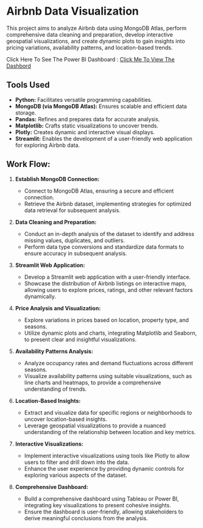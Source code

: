 # Airbnb Data Visualization

This project aims to analyze Airbnb data using MongoDB Atlas, perform comprehensive data cleaning and preparation, develop interactive geospatial visualizations, and create dynamic plots to gain insights into pricing variations, availability patterns, and location-based trends.


Click Here To See The Power BI Dashboard : [Click Me To View The Dashbord](https://drive.google.com/file/d/1S7CnPsnR5Z8OnBB3Qc0sJQ6llNKQrBwT/view?usp=sharing)

## **Tools Used**

- **Python:** Facilitates versatile programming capabilities.
- **MongoDB (via MongoDB Atlas):** Ensures scalable and efficient data storage.
- **Pandas:** Refines and prepares data for accurate analysis.
- **Matplotlib:** Crafts static visualizations to uncover trends.
- **Plotly:** Creates dynamic and interactive visual displays.
- **Streamlit:** Enables the development of a user-friendly web application for exploring Airbnb data.


## **Work Flow:**

1. **Establish MongoDB Connection:**
   - Connect to MongoDB Atlas, ensuring a secure and efficient connection.
   - Retrieve the Airbnb dataset, implementing strategies for optimized data retrieval for subsequent analysis.

2. **Data Cleaning and Preparation:**
   - Conduct an in-depth analysis of the dataset to identify and address missing values, duplicates, and outliers.
   - Perform data type conversions and standardize data formats to ensure accuracy in subsequent analysis.

3. **Streamlit Web Application:**
   - Develop a Streamlit web application with a user-friendly interface.
   - Showcase the distribution of Airbnb listings on interactive maps, allowing users to explore prices, ratings, and other relevant factors dynamically.

4. **Price Analysis and Visualization:**
   - Explore variations in prices based on location, property type, and seasons.
   - Utilize dynamic plots and charts, integrating Matplotlib and Seaborn, to present clear and insightful visualizations.

5. **Availability Patterns Analysis:**
   - Analyze occupancy rates and demand fluctuations across different seasons.
   - Visualize availability patterns using suitable visualizations, such as line charts and heatmaps, to provide a comprehensive understanding of trends.

6. **Location-Based Insights:**
   - Extract and visualize data for specific regions or neighborhoods to uncover location-based insights.
   - Leverage geospatial visualizations to provide a nuanced understanding of the relationship between location and key metrics.

7. **Interactive Visualizations:**
   - Implement interactive visualizations using tools like Plotly to allow users to filter and drill down into the data.
   - Enhance the user experience by providing dynamic controls for exploring various aspects of the dataset.

8. **Comprehensive Dashboard:**
   - Build a comprehensive dashboard using Tableau or Power BI, integrating key visualizations to present cohesive insights.
   - Ensure the dashboard is user-friendly, allowing stakeholders to derive meaningful conclusions from the analysis.
  



